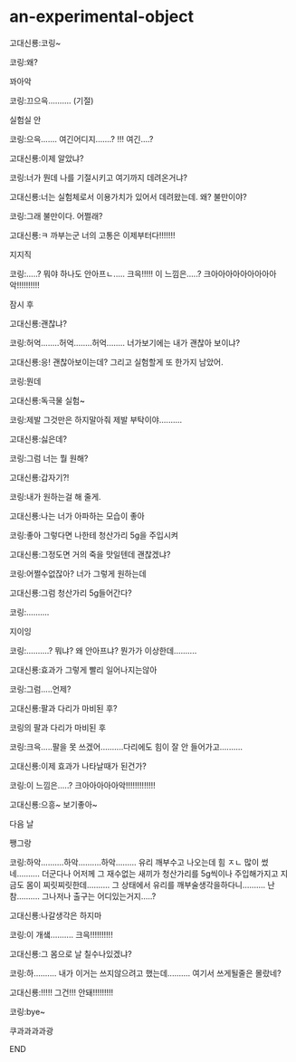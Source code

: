 # an-experimental-object
고대신룡:코링~ 

코링:왜? 

꽈아악 

코링:끄으윽.......... (기절) 

실험실 안  

코링:으윽....... 여긴어디지.......? !!! 여긴....? 

고대신룡:이제 알았냐? 

코링:너가 뭔데 나를 기절시키고 여기까지 데려온거냐? 

고대신룡:너는 실험체로서 이용가치가 있어서 데려왔는데. 왜? 불만이야? 

코링:그래 불만이다. 어쩔래? 

고대신룡:ㅋ 까부는군 너의 고통은 이제부터다!!!!!!! 

지지직 

코링:.....? 뭐야 하나도 안아프ㄴ..... 크윽!!!!! 이 느낌은.....? 크아아아아아아아아아악!!!!!!!!!! 

잠시 후 

고대신룡:괜찮냐? 

코링:허억........허억........허억........ 너가보기에는 내가 괜찮아 보이냐? 

고대신룡:응! 괜찮아보이는데? 그리고 실험할게 또 한가지 남았어. 

코링:뭔데 

고대신룡:독극물 실험~ 

코링:제발 그것만은 하지말아줘 제발 부탁이야.......... 

고대신룡:싫은데? 

코링:그럼 너는 뭘 원해? 

고대신룡:갑자기?! 

코링:내가 원하는걸 해 줄게. 

고대신룡:나는 너가 아파하는 모습이 좋아 

코링:좋아 그렇다면 나한테 청산가리 5g을 주입시켜 

고대신룡:그정도면 거의 죽을 맛일텐데 괜찮겠냐? 

코링:어쩔수없잖아? 너가 그렇게 원하는데 

고대신룡:그럼 청산가리 5g들어간다? 

코링:.......... 

지이잉 

코링:..........? 뭐냐? 왜 안아프냐? 뭔가가 이상한데.......... 

고대신룡:효과가 그렇게 빨리 일어나지는않아 

코링:그럼.....언제? 

고대신룡:팔과 다리가 마비된 후? 

코링의 팔과 다리가 마비된 후  

코링:크윽.....팔을 못 쓰겠어..........다리에도 힘이 잘 안 들어가고.......... 

고대신룡:이제 효과가 나타날때가 된건가? 

코링:이 느낌은.....? 크아아아아아악!!!!!!!!!!!!! 

고대신룡:으흥~ 보기좋아~ 

다음 날  

쨍그랑 

코링:하악..........하악..........하악......... 유리 깨부수고 나오는데 힘 ㅈㄴ 많이 썼네.......... 더군다나 어저께 그 재수없는 새끼가 청산가리를 5g씩이나 주입해가지고 지금도 몸이 찌릿찌릿한데.......... 그 상태에서 유리를 깨부술생각을하다니.......... 난 참.......... 그나저나 출구는 어디있는거지.....? 

고대신룡:나갈생각은 하지마 

코링:이 개샠.......... 크윽!!!!!!!!!! 

고대신룡:그 몸으로 날 칠수나있겠냐? 

코링:하.......... 내가 이거는 쓰지않으려고 했는데.......... 여기서 쓰게될줄은 몰랐네? 

고대신룡:!!!!! 그건!!! 안돼!!!!!!!!! 

코링:bye~ 

쿠과과과과광 

END
